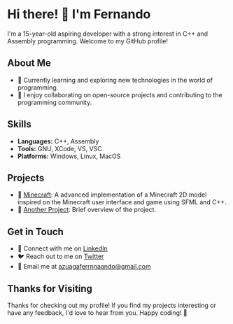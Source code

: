 # Hi there! 👋 I'm Fernando

I'm a 15-year-old aspiring developer with a strong interest in C++ and Assembly programming. Welcome to my GitHub profile! 

## About Me
- 🌱 Currently learning and exploring new technologies in the world of programming.
- 👯 I enjoy collaborating on open-source projects and contributing to the programming community.

## Skills

- **Languages:** C++, Assembly
- **Tools:** GNU, XCode, VS, VSC
- **Platforms:** Windows, Linux, MacOS

## Projects

- 🚀 [Minecraft](https://github.com/ferrnnaando/minecraft): A advanced implementation of a Minecraft 2D model inspired on the Minecraft user interface and game using SFML and C++.
- 🌟 [Another Project](https://github.com/your-username/another-project): Brief overview of the project.

## Get in Touch

- 💼 Connect with me on [LinkedIn](https://www.linkedin.com/in/your-username/)
- 🐦 Reach out to me on [Twitter](https://twitter.com/your-handle/)
- 📧 Email me at azuagaferrnnaando@gmail.com

## Thanks for Visiting

Thanks for checking out my profile! If you find my projects interesting or have any feedback, I'd love to hear from you. Happy coding! 🚀

